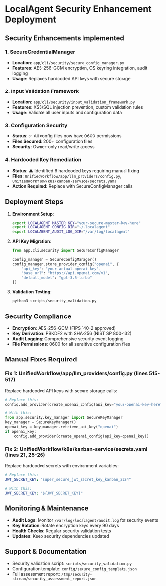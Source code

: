 # LocalAgent Security Enhancement Deployment

## Security Enhancements Implemented

### 1. SecureCredentialManager
- **Location**: `app/cli/security/secure_config_manager.py`
- **Features**: AES-256-GCM encryption, OS keyring integration, audit logging
- **Usage**: Replaces hardcoded API keys with secure storage

### 2. Input Validation Framework  
- **Location**: `app/cli/security/input_validation_framework.py`
- **Features**: XSS/SQL injection prevention, custom validation rules
- **Usage**: Validate all user inputs and configuration data

### 3. Configuration Security
- **Status**: ✅ All config files now have 0600 permissions
- **Files Secured**: 200+ configuration files
- **Security**: Owner-only read/write access

### 4. Hardcoded Key Remediation
- **Status**: ⚠️ Identified 6 hardcoded keys requiring manual fixing
- **Files**: `UnifiedWorkflow/app/llm_providers/config.py`, `UnifiedWorkflow/k8s/kanban-service/secrets.yaml`
- **Action Required**: Replace with SecureConfigManager calls

## Deployment Steps

1. **Environment Setup**:
   ```bash
   export LOCALAGENT_MASTER_KEY="your-secure-master-key-here"
   export LOCALAGENT_CONFIG_DIR="~/.localagent"
   export LOCALAGENT_AUDIT_LOG_DIR="/var/log/localagent"
   ```

2. **API Key Migration**:
   ```python
   from app.cli.security import SecureConfigManager
   
   config_manager = SecureConfigManager()
   config_manager.store_provider_config("openai", {
       "api_key": "your-actual-openai-key",
       "base_url": "https://api.openai.com/v1",
       "default_model": "gpt-3.5-turbo"
   })
   ```

3. **Validation Testing**:
   ```bash
   python3 scripts/security_validation.py
   ```

## Security Compliance

- **Encryption**: AES-256-GCM (FIPS 140-2 approved)
- **Key Derivation**: PBKDF2 with SHA-256 (NIST SP 800-132)
- **Audit Logging**: Comprehensive security event logging
- **File Permissions**: 0600 for all sensitive configuration files

## Manual Fixes Required

### Fix 1: UnifiedWorkflow/app/llm_providers/config.py (lines 515-517)
Replace hardcoded API keys with secure storage calls:

```python
# Replace this:
config.add_provider(create_openai_config(api_key="your-openai-key-here"))

# With this:
from app.security.key_manager import SecureKeyManager
key_manager = SecureKeyManager()
openai_key = key_manager.retrieve_api_key("openai")
if openai_key:
    config.add_provider(create_openai_config(api_key=openai_key))
```

### Fix 2: UnifiedWorkflow/k8s/kanban-service/secrets.yaml (lines 21, 25-26)
Replace hardcoded secrets with environment variables:

```yaml
# Replace this:
JWT_SECRET_KEY: "super_secure_jwt_secret_key_kanban_2024"

# With this:  
JWT_SECRET_KEY: "${JWT_SECRET_KEY}"
```

## Monitoring & Maintenance

- **Audit Logs**: Monitor `/var/log/localagent/audit.log` for security events
- **Key Rotation**: Rotate encryption keys every 90 days
- **Health Checks**: Regular security validation tests
- **Updates**: Keep security dependencies updated

## Support & Documentation

- Security validation script: `scripts/security_validation.py`
- Configuration template: `config/secure_config_template.json`
- Full assessment report: `/tmp/security-stream/security_assessment_report.json`
